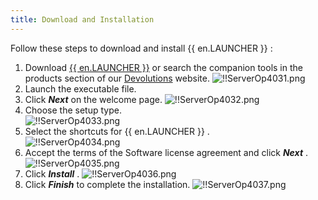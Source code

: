 ```yaml
---
title: Download and Installation
---
```

Follow these steps to download and install {{ en.LAUNCHER }} :  

1. Download [{{ en.LAUNCHER }}](https://devolutions.net/launcher/download) or search the companion tools in the products section of our [Devolutions](https://devolutions.net/) website. 
![!!ServerOp4031.png](https://webdevolutions.azureedge.net/docs/en/server/ServerOp4031.png) 
1. Launch the executable file. 
1. Click ***Next*** on the welcome page. 
![!!ServerOp4032.png](https://webdevolutions.azureedge.net/docs/en/server/ServerOp4032.png) 
1. Choose the setup type.  
![!!ServerOp4033.png](https://webdevolutions.azureedge.net/docs/en/server/ServerOp4033.png) 
1. Select the shortcuts for {{ en.LAUNCHER }} .  
![!!ServerOp4034.png](https://webdevolutions.azureedge.net/docs/en/server/ServerOp4034.png) 
1. Accept the terms of the Software license agreement and click ***Next*** . 
![!!ServerOp4035.png](https://webdevolutions.azureedge.net/docs/en/server/ServerOp4035.png) 
1. Click ***Install*** . 
![!!ServerOp4036.png](https://webdevolutions.azureedge.net/docs/en/server/ServerOp4036.png) 
1. Click ***Finish*** to complete the installation. 
![!!ServerOp4037.png](https://webdevolutions.azureedge.net/docs/en/server/ServerOp4037.png) 

